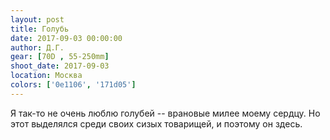 ```yaml
---
layout: post
title: Голубь
date: 2017-09-03 00:00:00
author: Д.Г.
gear: [70D , 55-250mm]
shoot_date: 2017-09-03
location: Москва
colors: ['0e1106', '171d05']
---
```

Я так-то не очень люблю голубей -- врановые милее моему сердцу. Но этот выделялся среди своих сизых товарищей, и поэтому он здесь.
